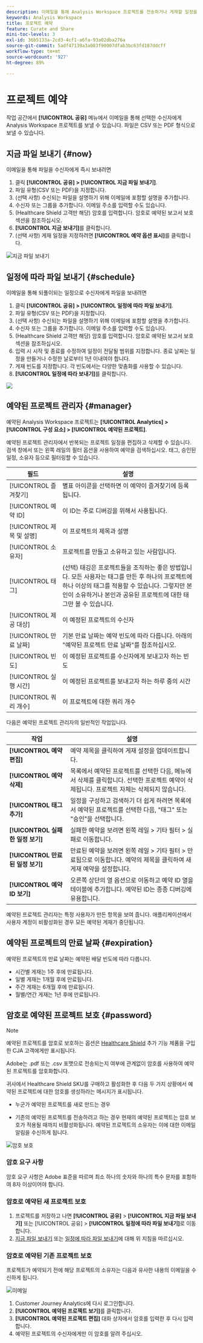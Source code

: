 ```yaml
---
description: 이메일을 통해 Analysis Workspace 프로젝트를 전송하거나 게재할 일정을 예약합니다.
keywords: Analysis Workspace
title: 프로젝트 예약
feature: Curate and Share
mini-toc-levels: 3
exl-id: 36b5133a-2cd3-4cf1-a6fa-93a02dba276a
source-git-commit: 5adf47139a3a083f90007dfab3bc63fd187ddcff
workflow-type: tm+mt
source-wordcount: '927'
ht-degree: 89%

---
```


# 프로젝트 예약

작업 공간에서 **[!UICONTROL 공유]** 메뉴에서 이메일을 통해 선택한 수신자에게 Analysis Workspace 프로젝트를 보낼 수 있습니다. 파일은 CSV 또는 PDF 형식으로 보낼 수 있습니다.

## 지금 파일 보내기 {#now}

이메일을 통해 파일을 수신자에게 즉시 보내려면

1. 클릭 **[!UICONTROL 공유] > [!UICONTROL 지금 파일 보내기]**.
1. 파일 유형(CSV 또는 PDF)을 지정합니다.
1. (선택 사항) 수신되는 파일을 설명하기 위해 이메일에 포함할 설명을 추가합니다.
1. 수신자 또는 그룹을 추가합니다. 이메일 주소를 입력할 수도 있습니다.
1. (Healthcare Shield 고객만 해당) 암호를 입력합니다. 암호로 예약된 보고서 보호 섹션을 참조하십시오.
1. **[!UICONTROL 지금 보내기]**&#x200B;를 클릭합니다.
1. (선택 사항) 게재 일정을 지정하려면 **[!UICONTROL 예약 옵션 표시]**&#x200B;를 클릭합니다.

![지금 파일 보내기](assets/send-file-no-scheduling-options.JPG)

## 일정에 따라 파일 보내기 {#schedule}

이메일을 통해 되풀이되는 일정으로 수신자에게 파일을 보내려면

1. 클릭 **[!UICONTROL 공유] > [!UICONTROL 일정에 따라 파일 보내기]**.
1. 파일 유형(CSV 또는 PDF)을 지정합니다.
1. (선택 사항) 수신되는 파일을 설명하기 위해 이메일에 포함할 설명을 추가합니다.
1. 수신자 또는 그룹을 추가합니다. 이메일 주소를 입력할 수도 있습니다.
1. (Healthcare Shield 고객만 해당) 암호를 입력합니다. 암호로 예약된 보고서 보호 섹션을 참조하십시오.
1. 입력 시 시작 및 종료를 수정하여 일정이 전달될 범위를 지정합니다. 종료 날짜는 일정을 만들거나 수정한 날로부터 1년 이내여야 합니다.
1. 게재 빈도를 지정합니다. 각 빈도에서는 다양한 맞춤화를 사용할 수 있습니다.
1. **[!UICONTROL 일정에 따라 보내기]**&#x200B;를 클릭합니다.

![](assets/send-file.JPG)

## 예약된 프로젝트 관리자 {#manager}

예약된 Analysis Workspace 프로젝트는 **[!UICONTROL Analytics] > [!UICONTROL 구성 요소] > [!UICONTROL 예약된 프로젝트]**.

예약된 프로젝트 관리자에서 반복되는 프로젝트 일정을 편집하고 삭제할 수 있습니다. 검색 창에서 또는 왼쪽 레일의 필터 옵션을 사용하여 예약을 검색하십시오. 태그, 승인된 일정, 소유자 등으로 필터링할 수 있습니다.

| 필드 | 설명 |
| --- | --- |
| [!UICONTROL 즐겨찾기] | 별표 아이콘을 선택하면 이 예약이 즐겨찾기에 등록됩니다. |
| [!UICONTROL 예약 ID] | 이 ID는 주로 디버깅을 위해서 사용됩니다. |
| [!UICONTROL 제목 및 설명] | 이 프로젝트의 제목과 설명 |
| [!UICONTROL 소유자] | 프로젝트를 만들고 소유하고 있는 사람입니다. |
| [!UICONTROL 태그] | (선택) 태깅은 프로젝트들을 조직하는 좋은 방법입니다. 모든 사용자는 태그를 만든 후 하나의 프로젝트에 하나 이상의 태그를 적용할 수 있습니다. 그렇지만 본인이 소유하거나 본인과 공유된 프로젝트에 대한 태그만 볼 수 있습니다. |
| [!UICONTROL 제공 대상] | 이 예정된 프로젝트의 수신자 |
| [!UICONTROL 만료 날짜] | 기본 만료 날짜는 예약 빈도에 따라 다릅니다. 아래의 &quot;예약된 프로젝트 만료 날짜&quot;를 참조하십시오. |
| [!UICONTROL 빈도] | 이 예정된 프로젝트를 수신자에게 보내고자 하는 빈도 |
| [!UICONTROL 실행 시간] | 이 예정된 프로젝트를 보내고자 하는 하루 중의 시간 |
| [!UICONTROL 쿼리 개수] | 이 프로젝트에 대한 쿼리 개수 |

다음은 예약된 프로젝트 관리자의 일반적인 작업입니다.

| 작업 | 설명 |
|---|---|
| **[!UICONTROL 예약 편집]** | 예약 제목을 클릭하여 게재 설정을 업데이트합니다. |
| **[!UICONTROL 예약 삭제]** | 목록에서 예약된 프로젝트를 선택한 다음, 메뉴에서 삭제를 클릭합니다. 선택한 프로젝트 예약이 삭제됩니다. 프로젝트 자체는 삭제되지 않습니다. |
| **[!UICONTROL 태그 추가]** | 일정을 구성하고 검색하기 더 쉽게 하려면 목록에서 예약된 프로젝트를 선택한 다음, &quot;태그&quot; 또는 &quot;승인&quot;을 선택합니다. |
| **[!UICONTROL 실패한 일정 보기]** | 실패한 예약을 보려면 왼쪽 레일 > 기타 필터 > 실패로 이동합니다. |
| **[!UICONTROL 만료된 일정 보기]** | 만료된 예약을 보려면 왼쪽 레일 > 기타 필터 > 만료됨으로 이동합니다. 예약의 제목을 클릭하여 새 게재 예약을 설정합니다. |
| **[!UICONTROL 예약 ID 보기]** | 오른쪽 상단의 열 옵션으로 이동하고 예약 ID 열을 테이블에 추가합니다. 예약된 ID는 종종 디버깅에 유용합니다. |

예약된 프로젝트 관리자는 특정 사용자가 만든 항목을 보여 줍니다. 애플리케이션에서 사용자 계정이 비활성화된 경우 모든 예약된 게재가 중단됩니다.

## 예약된 프로젝트의 만료 날짜 {#expiration}

예약된 프로젝트의 만료 날짜는 예약된 배달 빈도에 따라 다릅니다.

* 시간별 게재는 1주 후에 만료됩니다.
* 일별 게재는 1개월 후에 만료됩니다.
* 주간 게재는 6개월 후에 만료됩니다.
* 월별/연간 게재는 1년 후에 만료됩니다.

## 암호로 예약된 프로젝트 보호 {#password}

>[!NOTE]
>
>예약된 프로젝트를 암호로 보호하는 옵션은 [Healthcare Shield](https://business.adobe.com/solutions/experience-cloud-for-healthcare.html) 추가 기능 제품을 구입한 CJA 고객에게만 표시됩니다.

Adobe는 .pdf 또는 .csv 포맷으로 전송되는지 여부에 관계없이 암호를 사용하여 예약된 프로젝트를 암호화합니다.

귀사에서 Healthcare Shield SKU를 구매하고 활성화한 후 다음 두 가지 상황에서 예약된 프로젝트에 대한 암호를 생성하라는 메시지가 표시됩니다.

* 누군가 예약된 프로젝트를 새로 만드는 경우

* 기존의 예약된 프로젝트를 전송하려고 하는 경우 현재의 예약된 프로젝트는 암호 보호가 적용될 때까지 비활성화됩니다. 예약된 프로젝트의 소유자는 이에 대한 이메일 알림을 수신하게 됩니다.

![암호 보호](assets/password.png)

### 암호 요구 사항

암호 요구 사항은 Adobe 표준을 따르며 최소 하나의 숫자와 하나의 특수 문자를 포함하여 8자 이상이어야 합니다.

### 암호로 예약된 새 프로젝트 보호

1. 프로젝트를 저장하고 나면 **[!UICONTROL 공유]** > **[!UICONTROL 지금 파일 보내기]** 또는 [!UICONTROL 공유] > **[!UICONTROL 일정에 따라 파일 보내기]**&#x200B;로 이동합니다.
1. [지금 파일 보내기](https://experienceleague.adobe.com/docs/analytics-platform/using/cja-workspace/curate-share/t-schedule-report.html?lang=ko-KR#now) 또는 [일정에 따라 파일 보내기](https://experienceleague.adobe.com/docs/analytics-platform/using/cja-workspace/curate-share/t-schedule-report.html?lang=ko-KR#schedule)에 대해 위 지침을 따르십시오.

### 암호로 예약된 기존 프로젝트 보호

프로젝트가 예약되기 전에 해당 프로젝트의 소유자는 다음과 유사한 내용의 이메일을 수신하게 됩니다.

![이메일](assets/email-password.png)

1. Customer Journey Analytics에 다시 로그인합니다.
1. **[!UICONTROL 예약된 프로젝트 보기]**&#x200B;를 클릭합니다.
1. **[!UICONTROL 예약된 프로젝트 편집]** 대화 상자에서 암호를 입력한 후 다시 입력합니다.
1. 예약된 프로젝트의 수신자에게만 이 암호를 알려 주십시오.


